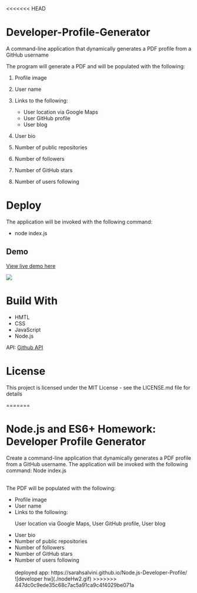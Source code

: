 <<<<<<< HEAD
# Developer-Profile-Generator
  A command-line application that dynamically generates a PDF profile from a GitHub username
  
The program will generate a PDF and will be populated with the following:

1. Profile image
2. User name
3. Links to the following:

    * User location via Google Maps
    * User GitHub profile
    * User blog

4. User bio
5. Number of public repositories
6. Number of followers
7. Number of GitHub stars
8. Number of users following
  

# Deploy
The application will be invoked with the following command:
* node index.js

## Demo
<a href="https://sarahsalvini.github.io/Node.js-Developer-Profile/">View live demo here</a>

![](nodeHw2.gif)

# Build With
* HMTL
* CSS
* JavaScript
* Node.js

API: <a href="https://developer.github.com/v3/">Github API</a> 

# License
This project is licensed under the MIT License - see the LICENSE.md file for details

=======
<h1>Node.js and ES6+ Homework: Developer Profile Generator</h1>
<p>Create a command-line application that dynamically generates a PDF profile from a GitHub username. The application will be invoked with the following command: Node index.js</p>
<br>
The PDF will be populated with the following:
<ul>
  <li>Profile image</li>
<li>User name</li>
<li>Links to the following:</li>

User location via Google Maps, User GitHub profile, User blog
<br>


<li>User bio</li>
<li>Number of public repositories</li>
<li>Number of followers</li>
<li>Number of GitHub stars</li>
<li>Number of users following</li>
<br>
deployed app: https://sarahsalvini.github.io/Node.js-Developer-Profile/
<br>
![developer hw](./nodeHw2.gif) 
>>>>>>> 447dc0c9ede35c68c7ac5a91ca9c4f4029be071a
